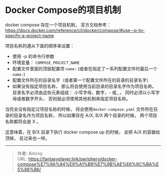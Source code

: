 # Docker Compose的项目机制


docker compose 存在一个项目机制， 官方文档参考： https://docs.docker.com/reference/cli/docker/compose/#use--p-to-specify-a-project-name

项目名称的遵从下面的顺序来设置：
- 使用 -p 的命令行参数
- 环境变量： `COMPOSE_PROJECT_NAME`
- 配置文件里面的顶层配置项 `name:` (或者在指定了一系列配置文件时最后一个`name:`)
- 配置文件所在的目录名字（或者第一个配置文件所在的目录的目录名字）
- 如果没有指定项目名称， 那么将会使用当前目录的目录名字作为项目名称。 目录名字必须由这些元素组成： 小写字母，数字，- 或_ 。 同时必须以小写字母或者数字开头， 否则就必须使用其他机制来指定项目名称。 

当完全没有指定过项目名称的时候， 将会使用`docker-compose.yaml` 文件所在目录的目录名作为项目名称， 所以如果存在 A/X, B/X 两个目录的时候， 两个项目名称都将会是 X 。 

这意味着，在 B/X 目录下执行 docker compose up 的时候， 会把 A/X 的容器给顶掉， 反过来也一样。 



---

> 作者: Aincvy  
> URL: https://fantasyplayer.link/periphery/docker-compose%E7%9A%84%E9%A1%B9%E7%9B%AE%E6%9C%BA%E5%88%B6/  

